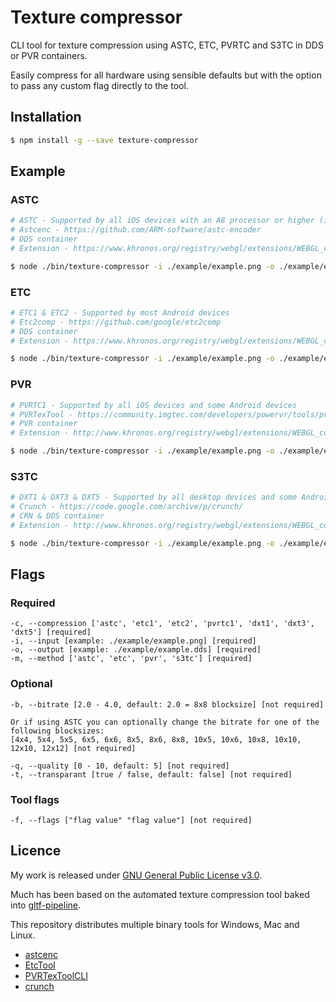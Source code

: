 # Texture compressor

CLI tool for texture compression using ASTC, ETC, PVRTC and S3TC in DDS or PVR containers.

Easily compress for all hardware using sensible defaults but with the option to pass any custom flag directly to the tool.

## Installation

```sh
$ npm install -g --save texture-compressor
```

## Example

### ASTC

```sh
# ASTC - Supported by all iOS devices with an A8 processor or higher (iPhone 6+)
# Astcenc - https://github.com/ARM-software/astc-encoder
# DDS container
# Extension - https://www.khronos.org/registry/webgl/extensions/WEBGL_compressed_texture_astc/

$ node ./bin/texture-compressor -i ./example/example.png -o ./example/example-astc.dds -m astc -c astc
```

### ETC

```sh
# ETC1 & ETC2 - Supported by most Android devices
# Etc2comp - https://github.com/google/etc2comp
# DDS container
# Extension - https://www.khronos.org/registry/webgl/extensions/WEBGL_compressed_texture_etc/

$ node ./bin/texture-compressor -i ./example/example.png -o ./example/example-etc1.dds -m etc -c etc1
```

### PVR

```sh
# PVRTC1 - Supported by all iOS devices and some Android devices
# PVRTexTool - https://community.imgtec.com/developers/powervr/tools/pvrtextool/
# PVR container
# Extension - http://www.khronos.org/registry/webgl/extensions/WEBGL_compressed_texture_pvrtc/

$ node ./bin/texture-compressor -i ./example/example.png -o ./example/example-pvrtc1.pvr -m pvr -c pvrtc1
```

### S3TC

```sh
# DXT1 & DXT3 & DXT5 - Supported by all desktop devices and some Android devices
# Crunch - https://code.google.com/archive/p/crunch/
# CRN & DDS container
# Extension - http://www.khronos.org/registry/webgl/extensions/WEBGL_compressed_texture_s3tc/

$ node ./bin/texture-compressor -i ./example/example.png -o ./example/example-dxt5.dds -m s3tc -c dxt5
```

## Flags

### Required
	-c, --compression ['astc', 'etc1', 'etc2', 'pvrtc1', 'dxt1', 'dxt3', 'dxt5'] [required]
	-i, --input [example: ./example/example.png] [required]
	-o, --output [example: ./example/example.dds] [required]
	-m, --method ['astc', 'etc', 'pvr', 's3tc'] [required]

### Optional
	-b, --bitrate [2.0 - 4.0, default: 2.0 = 8x8 blocksize] [not required]

	Or if using ASTC you can optionally change the bitrate for one of the following blocksizes:
	[4x4, 5x4, 5x5, 6x5, 6x6, 8x5, 8x6, 8x8, 10x5, 10x6, 10x8, 10x10, 12x10, 12x12] [not required]

	-q, --quality [0 - 10, default: 5] [not required]
	-t, --transparant [true / false, default: false] [not required]

### Tool flags
	-f, --flags ["flag value" "flag value"] [not required]

## Licence

My work is released under [GNU General Public License v3.0](https://raw.githubusercontent.com/TimvanScherpenzeel/texture-compressor/master/LICENSE).

Much has been based on the automated texture compression tool baked into [gltf-pipeline](https://raw.githubusercontent.com/AnalyticalGraphicsInc/gltf-pipeline/master/LICENSE.md).

This repository distributes multiple binary tools for Windows, Mac and Linux.

- [astcenc](https://raw.githubusercontent.com/ARM-software/astc-encoder/master/license.txt)
- [EtcTool](https://raw.githubusercontent.com/google/etc2comp/master/LICENSE)
- [PVRTexToolCLI](https://community.imgtec.com/developers/powervr/sdk-end-user-licence-agreement/)
- [crunch](https://raw.githubusercontent.com/Unvanquished/crunch/master/license.txt)
